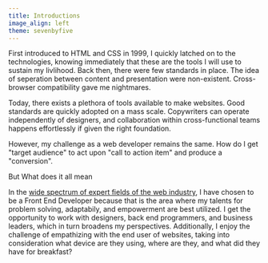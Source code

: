 ```yaml
---
title: Introductions
image_align: left
theme: sevenbyfive
---
```


First introduced to HTML and CSS in 1999, I quickly latched on to the technologies, knowing immediately that these are the tools I will use to sustain my livlihood. Back then, there were few standards in place. The idea of seperation between content and presentation were non-existent. Cross-browser compatibility gave me nightmares.

Today, there exists a plethora of tools available to make websites. Good standards are quickly adopted on a mass scale. Copywriters can operate independently of designers, and collaboration within cross-functional teams happens effortlessly if given the right foundation.

However, my challenge as a web developer remains the same. How do I get "target audience" to act upon "call to action item" and produce a "conversion".

<p class='text-center lead red-text'>But What does it all mean</p>

In the [wide spectrum of expert fields of the web industry](https://css-tricks.com/job-titles-in-the-web-industry/), I have chosen to be a Front End Developer because that is the area where my talents for problem solving, adaptabily, and empowerment are best utilized. I get the opportunity to work with designers, back end programmers, and business leaders, which in turn broadens my perspectives. Additionally, I enjoy the challenge of empathizing with the end user of websites, taking into consideration what device are they using, where are they, and what did they have for breakfast?